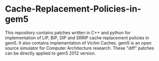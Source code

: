 # Cache-Replacement-Policies-in-gem5
This repository contains patches written in C++ and python for implementation of LIP, BIP, DIP and SRRIP cache replacement policies in gem5. It also contains implementation of Victim Caches. gem5 is an open source simulator for Computer Architecture research. These "diff" patches can be directly applied to gem5 2012 version.
